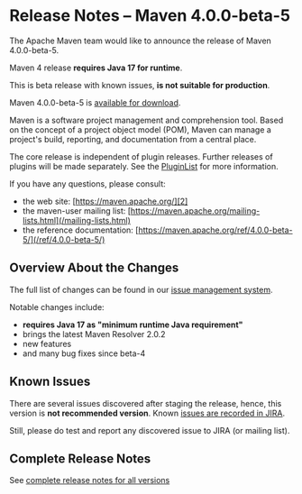 <!--
 Licensed to the Apache Software Foundation (ASF) under one
 or more contributor license agreements.  See the NOTICE file
 distributed with this work for additional information
 regarding copyright ownership.  The ASF licenses this file
 to you under the Apache License, Version 2.0 (the
 "License"); you may not use this file except in compliance
 with the License.  You may obtain a copy of the License at

   http://www.apache.org/licenses/LICENSE-2.0

 Unless required by applicable law or agreed to in writing,
 software distributed under the License is distributed on an
 "AS IS" BASIS, WITHOUT WARRANTIES OR CONDITIONS OF ANY
 KIND, either express or implied.  See the License for the
 specific language governing permissions and limitations
 under the License.

 NOTE: For help with the syntax of this file, see:
 http://maven.apache.org/doxia/modules/index.html#Markdown
-->

# Release Notes &#x2013; Maven 4.0.0-beta-5

The Apache Maven team would like to announce the release of Maven 4.0.0-beta-5.

Maven 4 release **requires Java 17 for runtime**.

This is beta release with known issues, **is not suitable for production**.

Maven 4.0.0-beta-5 is [available for download][0].

Maven is a software project management and comprehension tool. Based on the concept of a project object model (POM), Maven can manage a project's build, reporting, and documentation from a central place.

The core release is independent of plugin releases. Further releases of plugins will be made separately. See the [PluginList][1] for more information.

If you have any questions, please consult:

- the web site: [https://maven.apache.org/][2]
- the maven-user mailing list: [https://maven.apache.org/mailing-lists.html](/mailing-lists.html)
- the reference documentation: [https://maven.apache.org/ref/4.0.0-beta-5/](/ref/4.0.0-beta-5/)

## Overview About the Changes

The full list of changes can be found in our [issue management system][4].

Notable changes include:
* **requires Java 17 as "minimum runtime Java requirement"**
* brings the latest Maven Resolver 2.0.2
* new features
* and many bug fixes since beta-4

## Known Issues

There are several issues discovered after staging the release, hence, this version is **not recommended version**. Known [issues are recorded in JIRA](https://issues.apache.org/jira/issues/?jql=project%20%3D%20MNG%20AND%20affectedVersion%20%3D%204.0.0-beta-5%20ORDER%20BY%20key%20ASC%2C%20priority%20DESC%2C%20updated%20DESC).

Still, please do test and report any discovered issue to JIRA (or mailing list).

## Complete Release Notes

See [complete release notes for all versions][5]

[0]: https://dlcdn.apache.org/maven/maven-4/4.0.0-beta-5/
[1]: ../../plugins/index.html
[2]: https://maven.apache.org/
[4]: https://issues.apache.org/jira/secure/ReleaseNote.jspa?projectId=12316922&version=12355075
[5]: ../../docs/history.html

